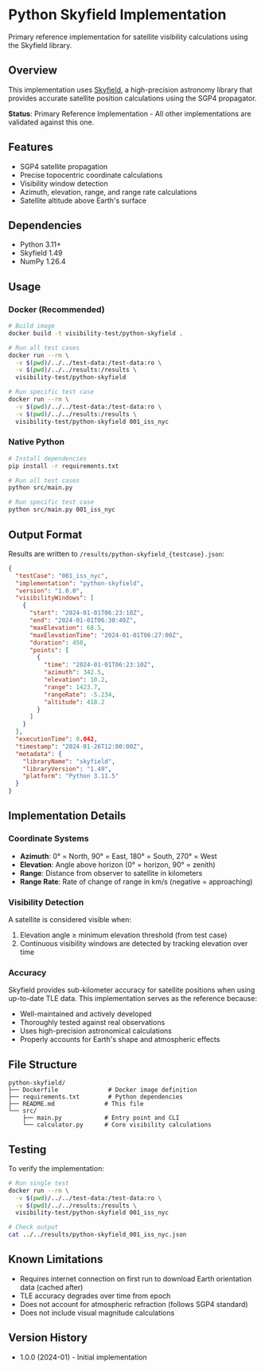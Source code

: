 # Python Skyfield Implementation

Primary reference implementation for satellite visibility calculations using the Skyfield library.

## Overview

This implementation uses [Skyfield](https://github.com/skyfielders/python-skyfield), a high-precision astronomy library that provides accurate satellite position calculations using the SGP4 propagator.

**Status**: Primary Reference Implementation - All other implementations are validated against this one.

## Features

- SGP4 satellite propagation
- Precise topocentric coordinate calculations
- Visibility window detection
- Azimuth, elevation, range, and range rate calculations
- Satellite altitude above Earth's surface

## Dependencies

- Python 3.11+
- Skyfield 1.49
- NumPy 1.26.4

## Usage

### Docker (Recommended)

```bash
# Build image
docker build -t visibility-test/python-skyfield .

# Run all test cases
docker run --rm \
  -v $(pwd)/../../test-data:/test-data:ro \
  -v $(pwd)/../../results:/results \
  visibility-test/python-skyfield

# Run specific test case
docker run --rm \
  -v $(pwd)/../../test-data:/test-data:ro \
  -v $(pwd)/../../results:/results \
  visibility-test/python-skyfield 001_iss_nyc
```

### Native Python

```bash
# Install dependencies
pip install -r requirements.txt

# Run all test cases
python src/main.py

# Run specific test case
python src/main.py 001_iss_nyc
```

## Output Format

Results are written to `/results/python-skyfield_{testcase}.json`:

```json
{
  "testCase": "001_iss_nyc",
  "implementation": "python-skyfield",
  "version": "1.0.0",
  "visibilityWindows": [
    {
      "start": "2024-01-01T06:23:10Z",
      "end": "2024-01-01T06:30:40Z",
      "maxElevation": 68.5,
      "maxElevationTime": "2024-01-01T06:27:00Z",
      "duration": 450,
      "points": [
        {
          "time": "2024-01-01T06:23:10Z",
          "azimuth": 342.5,
          "elevation": 10.2,
          "range": 1423.7,
          "rangeRate": -5.234,
          "altitude": 418.2
        }
      ]
    }
  ],
  "executionTime": 0.042,
  "timestamp": "2024-01-26T12:00:00Z",
  "metadata": {
    "libraryName": "skyfield",
    "libraryVersion": "1.49",
    "platform": "Python 3.11.5"
  }
}
```

## Implementation Details

### Coordinate Systems

- **Azimuth**: 0° = North, 90° = East, 180° = South, 270° = West
- **Elevation**: Angle above horizon (0° = horizon, 90° = zenith)
- **Range**: Distance from observer to satellite in kilometers
- **Range Rate**: Rate of change of range in km/s (negative = approaching)

### Visibility Detection

A satellite is considered visible when:
1. Elevation angle ≥ minimum elevation threshold (from test case)
2. Continuous visibility windows are detected by tracking elevation over time

### Accuracy

Skyfield provides sub-kilometer accuracy for satellite positions when using up-to-date TLE data. This implementation serves as the reference because:
- Well-maintained and actively developed
- Thoroughly tested against real observations
- Uses high-precision astronomical calculations
- Properly accounts for Earth's shape and atmospheric effects

## File Structure

```
python-skyfield/
├── Dockerfile              # Docker image definition
├── requirements.txt        # Python dependencies
├── README.md              # This file
└── src/
    ├── main.py            # Entry point and CLI
    └── calculator.py      # Core visibility calculations
```

## Testing

To verify the implementation:

```bash
# Run single test
docker run --rm \
  -v $(pwd)/../../test-data:/test-data:ro \
  -v $(pwd)/../../results:/results \
  visibility-test/python-skyfield 001_iss_nyc

# Check output
cat ../../results/python-skyfield_001_iss_nyc.json
```

## Known Limitations

- Requires internet connection on first run to download Earth orientation data (cached after)
- TLE accuracy degrades over time from epoch
- Does not account for atmospheric refraction (follows SGP4 standard)
- Does not include visual magnitude calculations

## Version History

- 1.0.0 (2024-01) - Initial implementation
